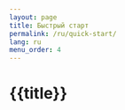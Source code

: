 ```yaml
---
layout: page
title: Быстрый старт
permalink: /ru/quick-start/
lang: ru
menu_order: 4
---
```


<h1>{{title}}</h1>
